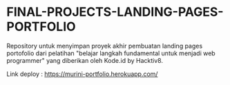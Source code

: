 # FINAL-PROJECTS-LANDING-PAGES-PORTFOLIO
Repository untuk menyimpan proyek akhir pembuatan landing pages portofolio dari pelatihan "belajar langkah fundamental untuk menjadi web programmer" yang diberikan oleh Kode.id by Hacktiv8.

Link deploy : https://murini-portfolio.herokuapp.com/
